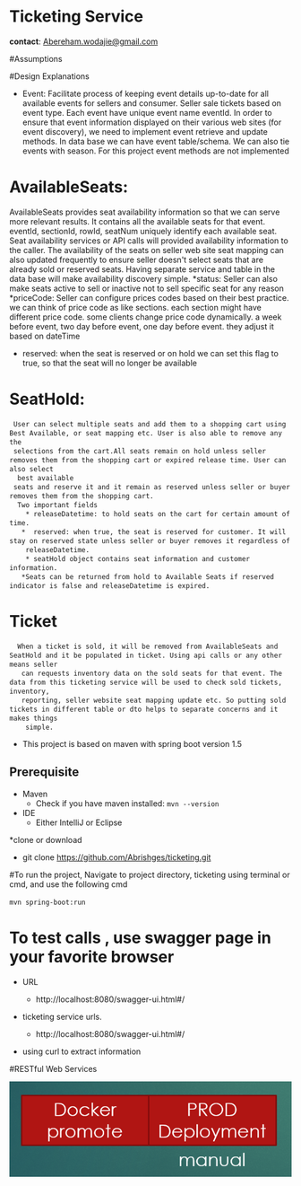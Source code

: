 # Ticketing Service
__contact__: Abereham.wodajie@gmail.com

#Assumptions

#Design Explanations
  * Event: 
     Facilitate process of keeping event details up-to-date for all available events for sellers and consumer. Seller sale tickets based on event type.      Each event have unique event name eventId. In order to ensure that event information displayed on their various web sites (for event discovery), we need to implement event retrieve and update methods. In data base we can have event table/schema.  We can also tie events with season. For this project event methods are not implemented
    
  # AvailableSeats:
   AvailableSeats provides seat availability information so that we can serve more relevant results. It contains all the available seats for that event.
    eventId, sectionId, rowId, seatNum uniquely identify each available seat. Seat availability services or API calls will provided availability information 
    to the caller. The availability of the seats on seller web site seat mapping can also updated frequently to ensure seller doesn't select seats that are
       already sold or reserved seats. Having separate service and table in the data base will make availability discovery simple. 
   *status: Seller can also make seats active to sell or inactive not to sell specific seat for any reason
   *priceCode: Seller can configure prices codes based on their best practice.  we can think of price code as like sections. each section might have    
    different price code. some clients change price code dynamically. a week before event, two day before event, one day before event. they adjust it
     based on dateTime
   * reserved: when the seat is reserved or on hold we can set this flag to true, so that the seat will no longer be available
   
 # SeatHold: 
     User can select multiple seats and add them to a shopping cart using Best Available, or seat mapping etc. User is also able to remove any the 
     selections from the cart.All seats remain on hold unless seller removes them from the shopping cart or expired release time. User can also select
      best available 
     seats and reserve it and it remain as reserved unless seller or buyer removes them from the shopping cart.
      Two important fields 
        * releaseDatetime: to hold seats on the cart for certain amount of time. 
       *  reserved: when true, the seat is reserved for customer. It will stay on reserved state unless seller or buyer removes it regardless of     
        releaseDatetime. 
        * seatHold object contains seat information and customer information. 
       *Seats can be returned from hold to Available Seats if reserved indicator is false and releaseDatetime is expired. 
 # Ticket  
      When a ticket is sold, it will be removed from AvailableSeats and SeatHold and it be populated in ticket. Using api calls or any other means seller
       can requests inventory data on the sold seats for that event. The data from this ticketing service will be used to check sold tickets, inventory, 
       reporting, seller website seat mapping update etc. So putting sold tickets in different table or dto helps to separate concerns and it makes things
        simple. 

* This project is based on maven with spring boot version 1.5

## Prerequisite

* Maven
	* Check if you have maven installed: `mvn --version`
* IDE
	* Either IntelliJ or Eclipse

*clone or download
  * git clone https://github.com/Abrishges/ticketing.git
  
#To run the project, Navigate to project directory, ticketing  using terminal or cmd, and use the following cmd

  `mvn spring-boot:run`

# To test calls , use swagger page in your favorite browser 
* URL
    * http://localhost:8080/swagger-ui.html#/
    
* ticketing service urls. 
     * http://localhost:8080/swagger-ui.html#/
          
* using curl to extract information

#RESTful Web Services
  
  ![](/doc/swagger/release-pipeline.png) 